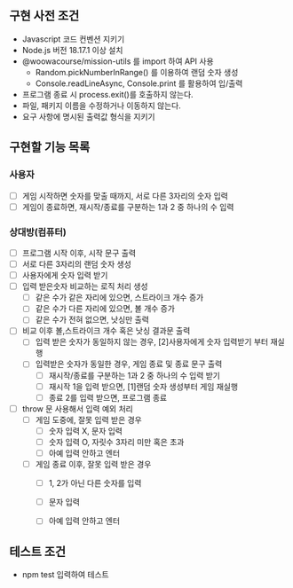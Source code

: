 ## 구현 사전 조건
- Javascript 코드 컨벤션 지키기
- Node.js 버전 18.17.1 이상 설치
- @woowacourse/mission-utils 를 import 하여 API 사용
  - Random.pickNumberInRange() 를 이용하여 랜덤 숫자 생성
  - Console.readLineAsync, Console.print 를 활용하여 입/출력
- 프로그램 종료 시 process.exit()를 호출하지 않는다.
- 파일, 패키지 이름을 수정하거나 이동하지 않는다.
- 요구 사항에 명시된 출력값 형식을 지키기

## 구현할 기능 목록
### 사용자
- [ ] 게임 시작하면 숫자를 맞출 때까지, 서로 다른 3자리의 숫자 입력
- [ ] 게임이 종료하면, 재시작/종료를 구분하는 1과 2 중 하나의 수 입력

### 상대방(컴퓨터)
- [ ] 프로그램 시작 이후, 시작 문구 출력
- [ ] 서로 다른 3자리의 랜덤 숫자 생성
- [ ] 사용자에게 숫자 입력 받기
- [ ] 입력 받은숫자 비교하는 로직 처리 생성
    - [ ] 같은 수가 같은 자리에 있으면, 스트라이크 개수 증가
    - [ ] 같은 수가 다른 자리에 있으면, 볼 개수 증가
    - [ ] 같은 수가 전혀 없으면, 낫싱만 출력
- [ ] 비교 이후 볼,스트라이크 개수 혹은 낫싱 결과문 출력
    - [ ] 입력 받은 숫자가 동일하지 않는 경우, [2]사용자에게 숫자 입력받기 부터 재실행
    - [ ] 입력받은 숫자가 동일한 경우, 게임 종료 및 종료 문구 출력
      - [ ] 재시작/종료를 구분하는 1과 2 중 하나의 수 입력 받기
      - [ ] 재시작 1을 입력 받으면, [1]랜덤 숫자 생성부터 게임 재실행
      - [ ] 종료 2를 입력 받으면, 프로그램 종료
- [ ] throw 문 사용해서 입력 예외 처리
    - [ ] 게임 도중에, 잘못 입력 받은 경우
      - [ ] 숫자 입력 X, 문자 입력
      - [ ] 숫자 입력 O, 자릿수 3자리 미만 혹은 초과
      - [ ] 아예 입력 안하고 엔터
    - [ ] 게임 종료 이후, 잘못 입력 받은 경우
      - [ ] 1, 2가 아닌 다른 숫자를 입력
      - [ ] 문자 입력
      - [ ] 아예 입력 안하고 엔터


## 테스트 조건
- npm test 입력하여 테스트